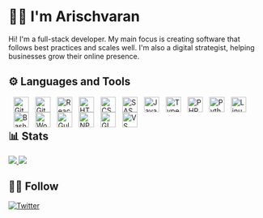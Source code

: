 # 🙋‍♂️ I'm Arischvaran

Hi! I'm a full-stack developer. My main focus is creating software that follows best practices and scales well. I'm also a digital strategist, helping businesses grow their online presence.

## ⚙ Languages and Tools

<img style="margin-left: 10px;" align="left" alt="Git" width="30px" src="https://cdn.jsdelivr.net/gh/devicons/devicon@latest/icons/git/git-original.svg">
<img style="margin-left: 10px;" align="left" alt="GitHub" width="30px" src="https://cdn.jsdelivr.net/gh/devicons/devicon@latest/icons/github/github-original.svg">
<img style="margin-left: 10px;" align="left" alt="React" width="30px" src="https://cdn.jsdelivr.net/gh/devicons/devicon@latest/icons/react/react-original.svg">
<img style="margin-left: 10px;" align="left" alt="HTML" width="30px" src="https://cdn.jsdelivr.net/gh/devicons/devicon@latest/icons/html5/html5-original.svg">
<img style="margin-left: 10px;" align="left" alt="CSS" width="30px" src="https://cdn.jsdelivr.net/gh/devicons/devicon@latest/icons/css3/css3-original.svg">
<img style="margin-left: 10px;" align="left" alt="SASS" width="30px" src="https://cdn.jsdelivr.net/gh/devicons/devicon@latest/icons/sass/sass-original.svg">
<img style="margin-left: 10px;" align="left" alt="Javascript" width="30px" src="https://cdn.jsdelivr.net/gh/devicons/devicon@latest/icons/javascript/javascript-original.svg">
<img style="margin-left: 10px;" align="left" alt="Typescript" width="30px" src="https://cdn.jsdelivr.net/gh/devicons/devicon@latest/icons/typescript/typescript-original.svg">
<img style="margin-left: 10px;" align="left" alt="PHP" width="30px" src="https://cdn.jsdelivr.net/gh/devicons/devicon@latest/icons/php/php-original.svg">
<img style="margin-left: 10px;" align="left" alt="Python" width="30px" src="https://cdn.jsdelivr.net/gh/devicons/devicon@latest/icons/python/python-original.svg">
<img style="margin-left: 10px;" align="left" alt="Linux" width="30px" src="https://cdn.jsdelivr.net/gh/devicons/devicon@latest/icons/linux/linux-original.svg">
<img style="margin-left: 10px;" align="left" alt="Bash" width="30px" src="https://cdn.jsdelivr.net/gh/devicons/devicon@latest/icons/bash/bash-original.svg">
<img style="margin-left: 10px;" align="left" alt="WordPress" width="30px" src="https://cdn.jsdelivr.net/gh/devicons/devicon@latest/icons/wordpress/wordpress-original.svg">
<img style="margin-left: 10px;" align="left" alt="Gulp" width="30px" src="https://cdn.jsdelivr.net/gh/devicons/devicon@latest/icons/gulp/gulp-plain.svg">
<img style="margin-left: 10px;" align="left" alt="NPM" width="30px" src="https://cdn.jsdelivr.net/gh/devicons/devicon@latest/icons/npm/npm-original-wordmark.svg">
<img style="margin-left: 10px;" align="left" alt="GIMP" width="30px" src="https://cdn.jsdelivr.net/gh/devicons/devicon@latest/icons/gimp/gimp-original.svg">
<img style="margin-left: 10px;" align="left" alt="VS Code" width="30px" src="https://cdn.jsdelivr.net/gh/devicons/devicon@latest/icons/vscode/vscode-original.svg">

<br />
<br />

<!-- Stats -->

## 📊 Stats

<a href="https://github.com/Arisch24/">
  <img src="https://github-readme-stats.vercel.app/api/top-langs/?username=arisch24&theme=noctis_minimus&layout=donut">
</a>
<a href="https://github.com/Arisch24/">
  <img src="https://github-readme-stats.vercel.app/api?username=arisch24&show_icons=true&theme=radical">
</a>

## 👩‍💻 Follow

[![Twitter](https://img.shields.io/twitter/follow/arisch_24?color=0E7FC0&logo=x&style=for-the-badge&label=Twitter)](https://twitter.com/Arisch_24)

<!---
Arisch24/Arisch24 is a ✨ special ✨ repository because its `README.md` (this file) appears on your GitHub profile.
You can click the Preview link to take a look at your changes.
--->
